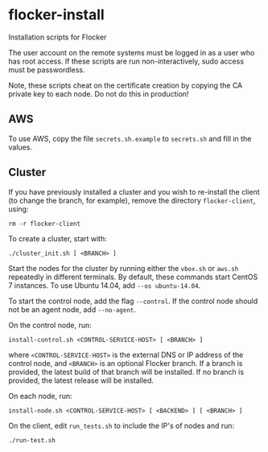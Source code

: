 # flocker-install
Installation scripts for Flocker

The user account on the remote systems must be logged in as a user who has root
access. If these scripts are run non-interactively, sudo access must be
passwordless.

Note, these scripts cheat on the certificate creation by copying the CA private
key to each node.  Do not do this in production!

## AWS

To use AWS, copy the file `secrets.sh.example` to `secrets.sh` and fill in the
values.

## Cluster

If you have previously installed a cluster and you wish to re-install the client (to change the branch, for example), remove the directory `flocker-client`, using:

```
rm -r flocker-client
```

To create a cluster, start with:
```
./cluster_init.sh [ <BRANCH> ]
```

Start the nodes for the cluster by running either the `vbox.sh` or `aws.sh`
repeatedly in different terminals.  By default, these commands start CentOS 7
instances.  To use Ubuntu 14.04, add `--os ubuntu-14.04`.

To start the control node, add the flag `--control`.
If the control node should not be an agent node, add `--no-agent`.

On the control node, run:
```
install-control.sh <CONTROL-SERVICE-HOST> [ <BRANCH> ]
```

where `<CONTROL-SERVICE-HOST>` is the external DNS or IP address of the control
node, and `<BRANCH>` is an optional Flocker branch.
If a branch is provided, the latest build of that branch will be installed.
If no branch is provided, the latest release will be installed.

On each node, run:
```
install-node.sh <CONTROL-SERVICE-HOST> [ <BACKEND> ] [ <BRANCH> ]
```

On the client, edit `run_tests.sh` to include the IP's of nodes and run:
```
./run-test.sh
```